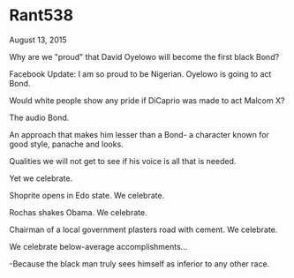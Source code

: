 # Rant538


August 13, 2015

Why are we "proud" that David Oyelowo will become the first black Bond?

Facebook Update: I am so proud to be Nigerian. Oyelowo is going to act Bond.

Would white people show any pride if DiCaprio was made to act Malcom X? 

The audio Bond. 

An approach that makes him lesser than a Bond- a character known for good style, panache and looks.

Qualities we will not get to see if his voice is all that is needed.

Yet we celebrate.

Shoprite opens in Edo state. We celebrate.

Rochas shakes Obama. We celebrate.

Chairman of a local government plasters road with cement. We celebrate.

We celebrate below-average accomplishments...

-Because the black man truly sees himself as inferior to any other race.
